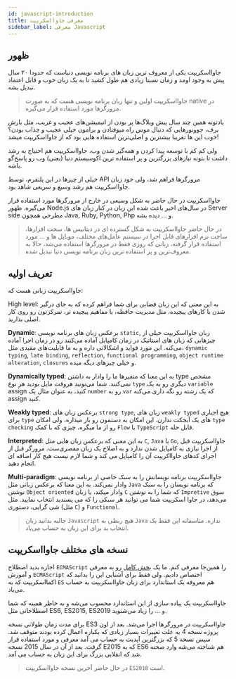 ```yaml
---
id: javascript-introduction
title: معرفی جاوا‌اسکریپت
sidebar_label: معرفی Javascript
---
```


## ظهور

جاوااسکریپت یکی از معروف ترین زبان های برنامه نویسی دنیاست که حدودا ۲۰ سال پیش به وجود اومد
 و زمان نسبتا زیادی هم طول کشید تا به یک زبان خوب و قابل اعتماد تبدیل بشه.

> جاوااسکریپت اولین و تنها زبان برنامه‌ نویسی هست که به صورت native در مرورگرها مورد استفاده قرار می‌گیره.

یادتونه همین چند سال پیش وبلاگ‌ها پر بودن از انیمیشن‌های عجیب و غریب، مثل بارش برف، جوونورهایی که دنبال موس راه میوفتادن و برامون خیلی عجیب و جذاب بودن؟ خوب این ها تقریبا بیشترین و اصلی‌ترین استفاده هایی بود که از جاوااسکریپت میشد!

ولی کم کم با توسعه پیدا کردن و همه‌گیر شدن وب، جاوااسکریپت هم احتیاج به رشد داشت تا بتونه نیازهای بزرگترین و پر‌ استفاده ترین اکوسیستم دنیا (یعنی) وب رو پاسخ‌گو باشه.

خیلی از چیزها در این پلتفرم، توسط API مرورگرها فراهم شد، ولی خود زبان جاوااسکریپت هم رشد وسیع و سریعی شاهد بود.

جاوااسکریپت در حال حاضر به شکل وسیعی در خارج از مرورگرها مورد استفاده قرار می‌گیره. ظهور Node.js در سال‌های اخیر باعث شده این زبان در کنار زبان های Server side مطرحی همچون Java, Ruby, Python, Php و ... دیده بشه.

> در حال حاضر جاوااسکریپت به شکل گسترده ای در دیتابیس ها، سخت افزارها، ساخت نرم افزارهای قابل اجرا در سیستم عامل‌های مختلف، موبایل ها و ... مورد استفاده قرار گرفته، زبانی که روزی فقط در مرورگرها استفاده می‌شد، حالا به معروف‌ترین و پر استفاده ترین زبان برنامه نویسی دنیا تبدیل شده.

## تعریف اولیه

جاوااسکریپت زبانی هست که:

High level: به این معنی که این زبان فضایی برای شما فراهم کرده که به جای درگیر شدن با کارهای پیچیده، مثل مدیریت حافظه، یا مفاهیم پیچیده تر، تمرکزتون رو روی کار اصلی بذارید.

**Dynamic**: برعکس زبان های برنامه نویسی `static`, زبان جاوااسکریپت خیلی از چیزهایی که زبان های استاتیک در زمان کامپایل آماده می‌کنند رو در زمان اجرا آماده می‌کنه. این مورد فواید و اشکالاتی داره و به ما قابلیت‌های مفیدی مثل، `dynamic typing`, `late binding`, `reflection`,
`functional programming`, `object runtime alteration`, `closures` و خیلی چیزهای دیگه میده.

**Dynamically typed**: به این معنا که متغیرها ما را وادار به داشتن type مشخص نمی‌کنند.
شما می‌تونید هروقت مایل بودید هر نوع `type` دیگری رو به یک `variable` assign کنید، به عنوان مثال یک `number` رو به `var` که یک رشته رو نگه داری می‌کنه assign کنید.

**Weakly typed**: برعکس زبان های `strong type`, زبان های `weakly typed` هیچ اجباری برای `type` های یک آبجکت ندارن.
این امکان به دستمون رو باز میذاره، ولی امکان  `type checking` رو از ما میگره، چیزی که با کمک `Flow` یا `TypeScript` قابل حله.

**Interpreted**: به این معنی که برعکس زبان هایی مثل `C`, `Java` یا `Go`, جاوااسکریپت قبل از اجرا نیازی به کامپایل شدن ندارد و به اصلاح یک زبان مفصری‌ست. مرورگر قبل از اجرای کدهای جاوااکریپت آن را کامپایل می کند و شما لازم نیست هیچ کار اضافه ای انجام دهید.

**Multi-paradigm**: جاوااسکریپت برنامه نویسانش را به سبک خاصی از برنامه نویسی وادار نمی‌کند. به این معنا که برعکس زبانی مثل `Java` که برنامه نویسان را به سبک نوشتن `Object oriented` وادار میکند، یا زبان `C` که شما را به نوشتن `Impretive` سوق می‌دهد، در جاوا اسکریپت شما می توانید هر سبکی را که می پسندید انتخاب نمایید. مثل شی گرایی، دستوری (مثل `C`) و `Functional`.

> جالبه بدانید زبان `Javascript` هیچ ربطی به `Java` نداره. متاسفانه این فقط یک انتخاب بد برای این زبان به حساب می‌یاد.

## نسخه های مختلف جاوااسکریپت

اجازه بدید اصطلاح `ECMAScript` را همین‌جا معرفی کنم. ما یک [بخش کامل](javascript-ecmascript.md) رو به معرفی و آموزش `ECMAScript` اختصاص دادیم. ولی فقط برای آشنایی این را بدانید که اکمااسکریپت که به `ES` هم معروفه یک استاندارد برای زبان جاوااسکریپت به حساب می‌یاد.

جاوااسکریپت یک پیاده سازی از این استاندارد محسوب می‌شه و به خاطر همینه که شما اصطلاحاتی مثل ES6, ES2015, ES2019 و ... را زیاد می‌شنوید.

برای مدت زمان طولانی نسخه ES3 جاوااسکریپت در مرورگرها اجرا می‌شد. بعد از اون پروژه نسخه 4 به علت تغییرات بسیار زیادی که یکباره اعمال کرده بودند متوقف شد. سپس نسخه 5 که بزرگترین آپدیت به حساب می آمد معرفی و مورد استفاده قرار گرفت. بعد از آن در سال 2015 نسخه E2015 که به ES6 هم شناخته می‌شه وارد صحنه شد که انقلابی بزرگ برای این زبان به حساب می آمد.

> در حال حاضر آخرین نسخه جاوااسکریپت `ES2018` است.